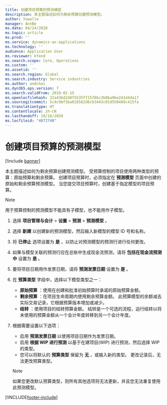 ```yaml
---
title: 创建项目预算的预测模型
description: 本主题描述如何为剩余预算创建预测模型。
author: Yowelle
manager: AnnBe
ms.date: 04/24/2020
ms.topic: article
ms.prod: ''
ms.service: dynamics-ax-applications
ms.technology: ''
audience: Application User
ms.reviewer: kfend
ms.search.scope: Core, Operations
ms.custom: ''
ms.assetid: ''
ms.search.region: Global
ms.search.industry: Service industries
ms.author: andchoi
ms.dyn365.ops.version: 7
ms.search.validFrom: 2019-01-15
ms.openlocfilehash: 32a436d240f5535ff15f8bc3b8ba9be2d1d4da17
ms.sourcegitcommit: 5c4c9bf3ba018562d6cb3443c01d550489c415fa
ms.translationtype: HT
ms.contentlocale: zh-CN
ms.lasthandoff: 10/16/2020
ms.locfileid: "4072740"
---
```

# <a name="create-forecast-models-for-project-budgets"></a>创建项目预算的预测模型 

[!include [banner](../includes/banner.md)]

本主题描述如何为剩余预算创建预测模型。 受预算控制的项目使用两种类型的预算：原始预算和剩余预算。 创建项目预算时，必须指定在 **预测模型** 页面中创建的原始和剩余预算预测模型。 当您提交项目预算时，创建基于指定模型的项目预算。

> [!NOTE]
> 用于预算控制的预测模型不能具有子模型，也不能用作子模型。

1. 选择 **项目管理与会计** > **设置** > **预测**  > **预测模型** 。
2. 选择 **新建** 以创建新的预测模型，然后输入新模型的模型 ID 号和名称。 
3. 将 **已停止** 选项设置为 **是** ，以防止对预测模型的预测行进行任何更改。 
4. 如果与模型关联的预测行应在总账中生成现金流预测，请将 **包括在现金流预测中** 设置为 **是** 。 
5. 要将项目日期用作发票日期，请将 **预测发票日期** 设置为 **是** 。 
6. 在 **预算类型** 字段中，选择以下模型类型之一：

   - **原始预算** ：使用在创建和批准初始预算时承诺的原始预算金额。
   - **剩余预算** ：在项目生命周期内使用剩余预算金额。 此预算模型的余额减去实际交易记录，它根据预算版本增加或减少。
   - **结转** ：使用项目的结转预算金额。 结转是一个可选的流程，运行结转以将未使用的预算金额从一个会计年度转移到另一个会计年度。

7. 根据需要设置以下选项：

   - 启用 **预测发票日期** 以使用项目日期作为发票日期。
   - 启用 **根据 WIP 进行预测** 以基于在建项目(WIP) 进行预测，然后选择 WIP 的类型。 
   - 您可以将默认的 **预算类型** 保留为 **无** ，或输入新的类型。 更改记录后，无法更改预算类型。     
    > [!NOTE]
    > 如果您更改默认预算类型，则所有其他选项将无法更新，并且您无法重复使用此预测模型。 
   


 



[!INCLUDE[footer-include](../includes/footer-banner.md)]
